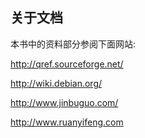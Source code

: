 ## 关于文档



本书中的资料部分参阅下面网站:

http://qref.sourceforge.net/

http://wiki.debian.org/

http://www.jinbuguo.com/

http://www.ruanyifeng.com
